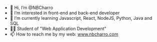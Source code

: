 - 👋 Hi, I’m @NBCharro
- 👀 I’m interested in front-end and back-end developer
- 🌱 I’m currently learning Javascript, React, NodeJS, Python, Java and SQL
- 🧑‍🎓 Student of "Web Application Development"
- 📫 How to reach me by my web: www.nbcharro.com
